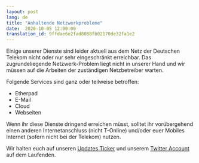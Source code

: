 ```yaml
---
layout: post
lang: de
title: "Anhaltende Netzwerkprobleme"
date:  2020-10-05 12:00:00
translation_id: 9ffdae6e2fad8088fb02170de32fa1e2
---
```


Einige unserer Dienste sind leider aktuell aus dem Netz der Deutschen
Telekom nicht oder nur sehr eingeschränkt erreichbar. Das
zugrundeliegende Netzwerk-Problem liegt nicht in unserer Hand und
wir müssen auf die Arbeiten der zuständigen Netzbetreiber warten.

Folgende Services sind ganz oder teilweise betroffen:

* Etherpad
* E-Mail
* Cloud
* Webseiten

Wenn ihr diese Dienste dringend erreichen müsst, solltet ihr vorübergehend
einen anderen Internetanschluss (nicht T-Online) und/oder euer Mobiles
Internet (sofern nicht bei der Telekom) nutzen.

Wir halten euch auf unseren [Updates Ticker](https://updates.systemli.org/) und
unserem [Twitter Account](https://twitter.com/systemli) auf dem Laufenden.
